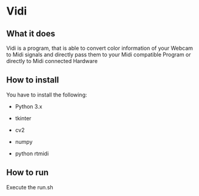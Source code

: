 # Vidi
## What it does
Vidi is a program, that is able to convert color information of your Webcam to Midi signals and directly pass them to your Midi compatible Program or directly to Midi connected Hardware

## How to install
You have to install the following:

  - Python 3.x

  - tkinter

  - cv2

  - numpy

  - python rtmidi


## How to run
Execute the run.sh 

